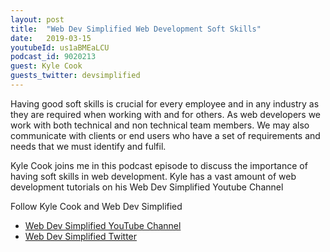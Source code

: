 ```yaml
---
layout: post
title:  "Web Dev Simplified Web Development Soft Skills"
date:   2019-03-15
youtubeId: us1aBMEaLCU
podcast_id: 9020213
guest: Kyle Cook
guests_twitter: devsimplified
---
```

Having good soft skills is crucial for every employee and in any industry as they are required when working with and for others. As web developers we work with both technical and non technical team members. We may also communicate with clients or end users who have a set of requirements and needs that we must identify and fulfil.

Kyle Cook joins me in this podcast episode to discuss the importance of having soft skills in web development. Kyle has a vast amount of web development tutorials on his Web Dev Simplified Youtube Channel

Follow Kyle Cook and Web Dev Simplified
- [Web Dev Simplified YouTube Channel](https://www.youtube.com/webdevsimplified)
- [Web Dev Simplified Twitter](https://twitter.com/devsimplified)

